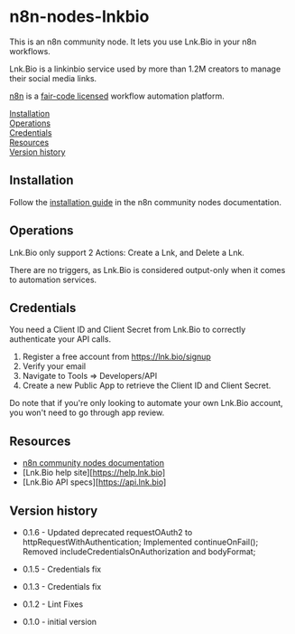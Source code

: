 # n8n-nodes-lnkbio

This is an n8n community node. It lets you use Lnk.Bio in your n8n workflows.

Lnk.Bio is a linkinbio service used by more than 1.2M creators to manage their social media links.

[n8n](https://n8n.io/) is a [fair-code licensed](https://docs.n8n.io/reference/license/) workflow automation platform.

[Installation](#installation)  
[Operations](#operations)  
[Credentials](#credentials)  
[Resources](#resources)  
[Version history](#version-history)

## Installation

Follow the [installation guide](https://docs.n8n.io/integrations/community-nodes/installation/) in the n8n community nodes documentation.

## Operations

Lnk.Bio only support 2 Actions: Create a Lnk, and Delete a Lnk.

There are no triggers, as Lnk.Bio is considered output-only when it comes to automation services.

## Credentials

You need a Client ID and Client Secret from Lnk.Bio to correctly authenticate your API calls.

1. Register a free account from https://lnk.bio/signup
2. Verify your email
3. Navigate to Tools => Developers/API
4. Create a new Public App to retrieve the Client ID and Client Secret.

Do note that if you're only looking to automate your own Lnk.Bio account, you won't need to go through app review.

## Resources

* [n8n community nodes documentation](https://docs.n8n.io/integrations/#community-nodes)
* [Lnk.Bio help site][https://help.lnk.bio]
* [Lnk.Bio API specs][https://api.lnk.bio]

## Version history

* 0.1.6 - Updated deprecated requestOAuth2 to httpRequestWithAuthentication; Implemented continueOnFail(); Removed includeCredentialsOnAuthorization and bodyFormat;

* 0.1.5 - Credentials fix

* 0.1.3 - Credentials fix

* 0.1.2 - Lint Fixes

* 0.1.0 - initial version


